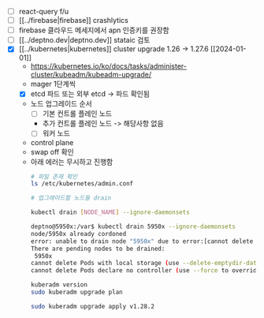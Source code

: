 - [ ] react-query f/u
- [ ] [[../firebase|firebase]] crashlytics
- [ ] firebase 클라우드 메세지에서 apn 인증키를 권장함
- [ ] [[../deptno.dev|deptno.dev]] stataic 검토
- [X] [[../kubernetes|kubernetes]] cluster upgrade 1.26 -> 1.27.6 [[2024-01-01]]
  + https://kubernetes.io/ko/docs/tasks/administer-cluster/kubeadm/kubeadm-upgrade/
  - mager 1단계씩
  - [X] etcd 파드 또는 외부 etcd -> 파드 확인됨
  - 노드 업그레이드 순서
    - [ ] 기본 컨트롤 플레인 노드
    - 추가 컨트롤 플레인 노드 -> 해당사항 없음
    - [ ] 워커 노드
  - control plane
  - swap off 확인
  - 아래 에러는 무시하고 진행함
    ```sh 
    # 파일 존재 확인
    ls /etc/kubernetes/admin.conf

    # 업그레이드할 노드들 drain

    kubectl drain [NODE_NAME] --ignore-daemonsets

    deptno@5950x:/var$ kubectl drain 5950x --ignore-daemonsets
    node/5950x already cordoned
    error: unable to drain node "5950x" due to error:[cannot delete Pods with local storage (use --delete-emptydir-data to override): deptno/deptno-dev-68664b8c8d-cxdc5, harbor/harbor-core-75f945bcb6-2zk7b, harbor/harbor-database-0, loki/loki-0, metrics-server/metrics-server-fddf6fb9f-5p7wx, postgresql/postgresql-0, prometheus/alertmanager-prometheus-kube-prometheus-alertmanager-0, prometheus/prometheus-grafana-5875c6dd7-j644z, prometheus/prometheus-prometheus-kube-prometheus-prometheus-0, traefik/traefik-764c5d46c7-kvfrx, cannot delete Pods declare no controller (use --force to override): tubemon-dev/curl], continuing command...
    There are pending nodes to be drained:
     5950x
    cannot delete Pods with local storage (use --delete-emptydir-data to override): deptno/deptno-dev-68664b8c8d-cxdc5, harbor/harbor-core-75f945bcb6-2zk7b, harbor/harbor-database-0, loki/loki-0, metrics-server/metrics-server-fddf6fb9f-5p7wx, postgresql/postgresql-0, prometheus/alertmanager-prometheus-kube-prometheus-alertmanager-0, prometheus/prometheus-grafana-5875c6dd7-j644z, prometheus/prometheus-prometheus-kube-prometheus-prometheus-0, traefik/traefik-764c5d46c7-kvfrx
    cannot delete Pods declare no controller (use --force to override): tubemon-dev/curl

    kuberadm version
    sudo kuberadm upgrade plan

    sudo kuberadm upgrade apply v1.28.2
    ```
